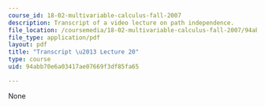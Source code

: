```yaml
---
course_id: 18-02-multivariable-calculus-fall-2007
description: Transcript of a video lecture on path independence.
file_location: /coursemedia/18-02-multivariable-calculus-fall-2007/94abb70e6a03417ae07669f3df85fa65_18_022007L20.pdf
file_type: application/pdf
layout: pdf
title: "Transcript \u2013 Lecture 20"
type: course
uid: 94abb70e6a03417ae07669f3df85fa65

---
```

None